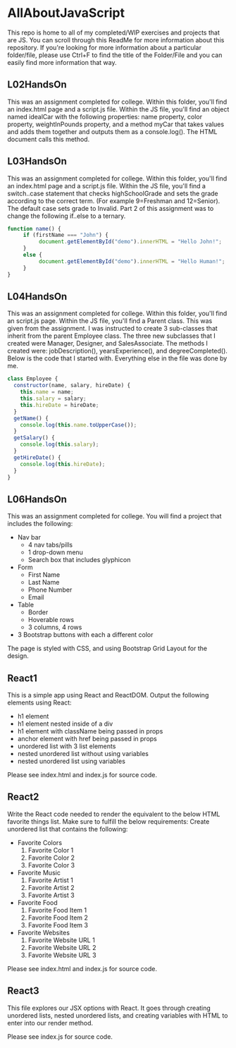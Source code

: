 # AllAboutJavaScript
This repo is home to all of my completed/WIP exercises and projects that are JS. You can scroll through this ReadMe for more information about this repository. If you're looking for more information about a particular folder/file, please use Ctrl+F to find the title of the Folder/File and you can easily find more information that way.

## L02HandsOn
This was an assignment completed for college. Within this folder, you'll find an index.html page and a script.js file. Within the JS file, you'll find an object named idealCar with the following properties: name property, color property, weightInPounds property, and a method myCar that takes values and adds them together and outputs them as a console.log(). The HTML document calls this method.

## L03HandsOn
This was an assignment completed for college. Within this folder, you'll find an index.html page and a script.js file. Within the JS file, you'll find a switch..case statement that checks highSchoolGrade and sets the grade according to the correct term. (For example 9=Freshman and 12=Senior). The default case sets grade to Invalid. Part 2 of this assignment was to change the following if..else to a ternary.

```javascript
function name() {
     if (firstName === "John") {  
          document.getElementById("demo").innerHTML = "Hello John!";  
     }  
     else {  
          document.getElementById("demo").innerHTML = "Hello Human!";  
     }  
}
```

## L04HandsOn
This was an assignment completed for college. Within this folder, you'll find an script.js page. Within the JS file, you'll find a Parent class. This was given from the assignment. I was instructed to create 3 sub-classes that inherit from the parent Employee class. The three new subclasses that I created were Manager, Designer, and SalesAssociate. The methods I created were: jobDescription(), yearsExperience(), and degreeCompleted(). Below is the code that I started with. Everything else in the file was done by me.

```javascript
class Employee {
  constructor(name, salary, hireDate) {
    this.name = name;
    this.salary = salary;
    this.hireDate = hireDate;
  }
  getName() {
    console.log(this.name.toUpperCase());
  }
  getSalary() {
    console.log(this.salary);
  }
  getHireDate() {
    console.log(this.hireDate);
  }
}
```

## L06HandsOn
This was an assignment completed for college. You will find a project that includes the following: 
* Nav bar
     * 4 nav tabs/pills
     * 1 drop-down menu
     * Search box that includes glyphicon
* Form
     * First Name
     * Last Name
     * Phone Number
     * Email
* Table
     * Border
     * Hoverable rows
     * 3 columns, 4 rows
* 3 Bootstrap buttons with each a different color

The page is styled with CSS, and using Bootstrap Grid Layout for the design.

## React1
This is a simple app using React and ReactDOM. Output the following elements using React:
* h1 element
* h1 element nested inside of a div
* h1 element with className being passed in props
* anchor element with href being passed in props
* unordered list with 3 list elements
* nested unordered list without using variables
* nested unordered list using variables

Please see index.html and index.js for source code.

## React2
Write the React code needed to render the equivalent to the below HTML favorite things list. Make sure to fulfill the below requirements:
Create unordered list that contains the following:
* Favorite Colors
     1. Favorite Color 1
     2. Favorite Color 2
     3. Favorite Color 3
* Favorite Music
     1. Favorite Artist 1
     2. Favorite Artist 2
     3. Favorite Artist 3
* Favorite Food
     1. Favorite Food Item 1
     2. Favorite Food Item 2
     3. Favorite Food Item 3
* Favorite Websites
     1. Favorite Website URL 1
     2. Favorite Website URL 2
     3. Favorite Website URL 3
     
Please see index.html and index.js for source code.

## React3
This file explores our JSX options with React. It goes through creating unordered lists, nested unordered lists, and creating variables with HTML to enter into our render method.

Please see index.js for source code.


